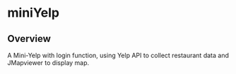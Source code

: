 # miniYelp

## Overview
A Mini-Yelp with login function, using Yelp API to collect restaurant data and JMapviewer to display map.
